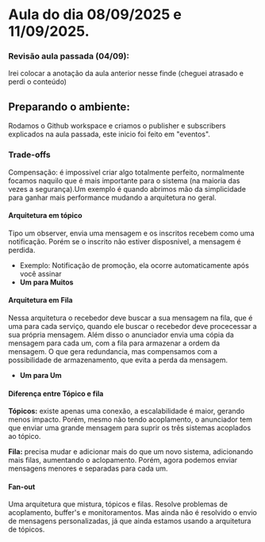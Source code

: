 # Aula do dia  08/09/2025 e 11/09/2025.

### **Revisão aula passada (04/09):**

Irei colocar a anotação da aula anterior nesse finde (cheguei atrasado e perdi o conteúdo)

## **Preparando o ambiente:** 

Rodamos o Github workspace e criamos o publisher e subscribers explicados na aula passada, este inicio foi feito em "eventos".

### Trade-offs
Compensação:  é impossivel criar algo totalmente perfeito, normalmente focamos naquilo que é mais importante para o sistema (na maioria das vezes a segurança).Um exemplo é quando abrimos mão da simplicidade para ganhar mais performance mudando a arquitetura no geral.

#### Arquitetura em tópico
Tipo um observer, envia uma mensagem e os inscritos recebem como uma notificação. Porém se o inscrito não estiver disposnivel, a mensagem é perdida. 
- Exemplo: Notificação de promoção, ela ocorre automaticamente após você assinar
- **Um para Muitos**

#### Arquitetura em Fila
Nessa arquitetura o recebedor deve buscar a sua mensagem na fila, que é uma para cada serviço, quando ele buscar o recebedor deve procecessar a sua própria mensagem. Além disso o anunciador envia uma cópia da mensagem para cada um, com a fila para armazenar a ordem da mensagem. O que gera redundancia, mas compensamos com a possibilidade de armazenamento, que evita a perda da mensagem.
- **Um para Um**

#### Diferença entre Tópico e fila
**Tópicos:** existe apenas uma conexão, a escalabilidade é maior, gerando menos impacto. Porém, mesmo não tendo acoplamento, o anunciador tem que enviar uma grande mensagem para suprir os três sistemas acoplados ao tópico. 

**Fila:** precisa mudar e adicionar mais do que um novo sistema, adicionando mais filas, aumentando o aclopamento. Porém, agora podemos enviar mensagens menores e separadas para cada um.

#### Fan-out
Uma arquitetura que mistura, tópicos e filas. Resolve problemas de acoplamento, buffer's e monitoramentos. Mas ainda não é resolvido o envio de mensagens personalizadas, já que ainda estamos usando a arquitetura de tópicos.